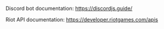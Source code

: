 Discord bot documentation: https://discordjs.guide/

Riot API documentation: https://developer.riotgames.com/apis